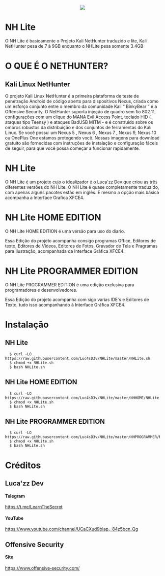<a href="https://github.com/Luc4sD3v/NHLite">
<p align="center">
  <img src="https://upload.wikimedia.org/wikipedia/commons/7/7a/Kali_Linux_Logo.png" />
</p>
</a>

# NH Lite
O NH Lite é basicamente o Projeto Kali NetHunter traduzido e lite, Kali NetHunter pesa de 7 à 9GB enquanto o NHLite pesa somente 3.4GB


# O QUE É O NETHUNTER?

## Kali Linux NetHunter

O projeto Kali Linux NetHunter é a primeira plataforma de teste de penetração Android de código aberto para dispositivos Nexus, criada como um esforço conjunto entre o membro da comunidade Kali “ BinkyBear ” e a Offensive Security. O NetHunter suporta injeção de quadro sem fio 802.11, configurações com um clique do MANA Evil Access Point, teclado HID ( ataques tipo Teensy ) e ataques BadUSB MITM - e é construído sobre os ombros robustos da distribuição e dos conjuntos de ferramentas do Kali Linux. Se você possui um Nexus 5 ,  Nexus 6 ,  Nexus 7 ,  Nexus 9,  Nexus 10  ou OnePlus One estamos protegendo você. Nossas imagens para download gratuito são fornecidas com instruções de instalação e configuração fáceis de seguir, para que você possa começar a funcionar rapidamente.

# NH Lite

O NH Lite é um projeto cujo o idealizador é o Luca'zz Dev que criou as três diferentes versões do NH Lite.
O NH Lite é quase completamente traduzido, com apenas alguns pacotes estão em inglês.
E mesmo a opção mais básica acompanha a Interface Grafica XFCE4.

# NH Lite HOME EDITION

O NH Lite HOME EDITION é uma versão para uso do diario.

Essa Edição do projeto acompanha consigo programas Office, Editores de texto, Editores de Vídeos, Editores de Fotos, Gravador de Tela e Pragramas para Ilustração, acompanhada da Interface Gráfica XFCE4.

# NH Lite PROGRAMMER EDITION

O NH Lite PROGRAMMER EDITION é uma edição exclusiva para programadores e desenvolvedores.

Essa Edição do projeto acompanha com sigo varias IDE's e Editores de Texto, tudo isso acompanhando à Interface Gráfica XFCE4.

# Instalação

## NH Lite

      $ curl -LO https://raw.githubusercontent.com/Luc4sD3v/NHLite/master/NHLite.sh
      $ chmod +x NHLite.sh
      $ bash NHLite.sh

## NH Lite HOME EDITION

      $ curl -LO https://raw.githubusercontent.com/Luc4sD3v/NHLite/master/NHHOME/NHLite.sh
      $ chmod +x NHLite.sh
      $ bash NHLite.sh

## NH Lite PROGRAMMER EDITION

      $ curl -LO https://raw.githubusercontent.com/Luc4sD3v/NHLite/master/NHPROGRAMMER/NHLite.sh
      $ chmod +x NHLite.sh
      $ bash NHLite.sh

# Créditos

## Luca'zz Dev
#### Telegram

https://t.me/LearnTheSecret

#### YouTube

https://www.youtube.com/channel/UCaCXud9bIap_-84z5bcn_Qg

## Offensive Security
#### Site

https://www.offensive-security.com/
